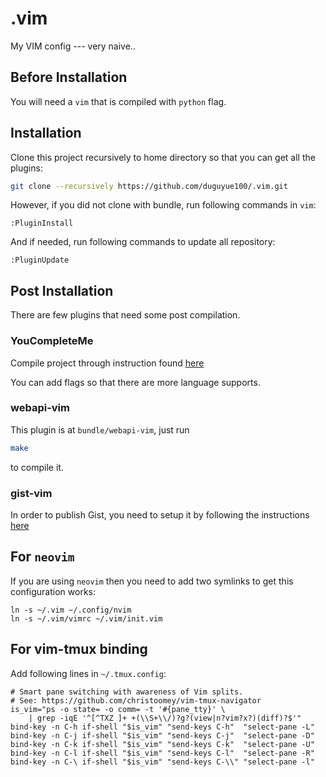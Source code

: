 # .vim
My VIM config --- very naive..


## Before Installation

You will need a `vim` that is compiled with `python` flag.

## Installation

Clone this project recursively to home directory so that you can get all the plugins:

```bash
git clone --recursively https://github.com/duguyue100/.vim.git
```

However, if you did not clone with bundle, run following commands in `vim`:

```viml
:PluginInstall
```

And if needed, run following commands to update all repository:

```
:PluginUpdate
```

## Post Installation

There are few plugins that need some post compilation.

### YouCompleteMe

Compile project through instruction found [here](http://valloric.github.io/YouCompleteMe/)

You can add flags so that there are more language supports.

### webapi-vim

This plugin is at `bundle/webapi-vim`, just run

```bash
make
```

to compile it.

### gist-vim

In order to publish Gist, you need to setup it by following the instructions [here](https://github.com/mattn/gist-vim)

## For `neovim`

If you are using `neovim` then you need to add two symlinks to get this configuration works:

```shell
ln -s ~/.vim ~/.config/nvim
ln -s ~/.vim/vimrc ~/.vim/init.vim
```

## For vim-tmux binding

Add following lines in `~/.tmux.config`:

```
# Smart pane switching with awareness of Vim splits.
# See: https://github.com/christoomey/vim-tmux-navigator
is_vim="ps -o state= -o comm= -t '#{pane_tty}' \
    | grep -iqE '^[^TXZ ]+ +(\\S+\\/)?g?(view|n?vim?x?)(diff)?$'"
bind-key -n C-h if-shell "$is_vim" "send-keys C-h"  "select-pane -L"
bind-key -n C-j if-shell "$is_vim" "send-keys C-j"  "select-pane -D"
bind-key -n C-k if-shell "$is_vim" "send-keys C-k"  "select-pane -U"
bind-key -n C-l if-shell "$is_vim" "send-keys C-l"  "select-pane -R"
bind-key -n C-\ if-shell "$is_vim" "send-keys C-\\" "select-pane -l"
```
